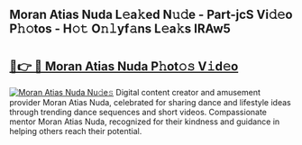 ## Moran Atias Nuda L𝚎a𝚔ed N𝚞𝚍e - Part-jcS Vi𝚍𝚎o P𝚑𝚘tos - H𝚘𝚝 O𝚗𝚕yf𝚊ns L𝚎a𝚔s IRAw5

# <h2><a href="http://kf45mj.oniu.top/?m=Moran+Atias+Nuda">🔗👉 🔴 Moran Atias Nuda P𝚑ot𝚘𝚜 V𝚒d𝚎o</a></h2>

[![Moran Atias Nuda Nu𝚍e𝚜](https://i.imgur.com/0qMVB7G.gif)](http://kf45mj.oniu.top/?m=Moran+Atias+Nuda)
Digital content creator and amusement provider Moran Atias Nuda, celebrated for sharing dance and lifestyle ideas through trending dance sequences and short videos. Compassionate mentor Moran Atias Nuda, recognized for their kindness and guidance in helping others reach their potential.  
